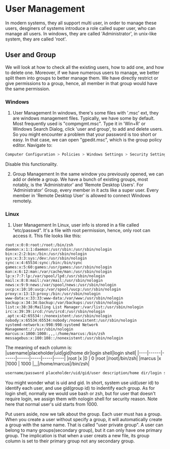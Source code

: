 # User Management

In modern systems, they all support multi user, in order to manage these users, desginers of systems introduce a role called super user, who can manage all users. In windows, they are called 'Administrator', in unix-like system, they are called 'root'.

## User and Group
We will look at how to check all the existing users, how to add one, and how to delete one.
Moreover, if we have numerous users to manage, we better split them into groups to better manage them. We have directly restrict or give permissions to a group, hence, all member in that group would have the same permission.

### Windows
1. User Management
In windows, there's some files with '.msc' ext, they are windows management files. Typically, we have some by default. Most frequently used is "compmgmt.msc". Type it in 'Win+R' or Windows Search Dialog, click 'user and group', to add and delete users.
So you might encounter a problem that your password is too short or easy. In that case, we can open "gpedit.msc", which is the group policy editor. Navigate to:
```bash
Computer Configuration > Policies > Windows Settings > Security Settings > Account Policies > Password Policy
```
Disable this functionality.

2. Group Management
In the same window you previously opened, we can add or delete a group. We have a bunch of existing groups, most notably, is the 'Administrator' and 'Remote Desktop Users'. For 'Administrator' Group, every member in it acts like a super user. Every member in 'Remote Desktop User' is allowed to connect Windows remotely. 

### Linux
1. User Management
In Linux, user info is stored in a file called "etc/passwd". It's a file with root permission, hence, only root can access it. This file looks like this:
```text
root:x:0:0:root:/root:/bin/zsh
daemon:x:1:1:daemon:/usr/sbin:/usr/sbin/nologin
bin:x:2:2:bin:/bin:/usr/sbin/nologin
sys:x:3:3:sys:/dev:/usr/sbin/nologin
sync:x:4:65534:sync:/bin:/bin/sync
games:x:5:60:games:/usr/games:/usr/sbin/nologin
man:x:6:12:man:/var/cache/man:/usr/sbin/nologin
lp:x:7:7:lp:/var/spool/lpd:/usr/sbin/nologin
mail:x:8:8:mail:/var/mail:/usr/sbin/nologin
news:x:9:9:news:/var/spool/news:/usr/sbin/nologin
uucp:x:10:10:uucp:/var/spool/uucp:/usr/sbin/nologin
proxy:x:13:13:proxy:/bin:/usr/sbin/nologin
www-data:x:33:33:www-data:/var/www:/usr/sbin/nologin
backup:x:34:34:backup:/var/backups:/usr/sbin/nologin
list:x:38:38:Mailing List Manager:/var/list:/usr/sbin/nologin
irc:x:39:39:ircd:/run/ircd:/usr/sbin/nologin
_apt:x:42:65534::/nonexistent:/usr/sbin/nologin
nobody:x:65534:65534:nobody:/nonexistent:/usr/sbin/nologin
systemd-network:x:998:998:systemd Network Management:/:/usr/sbin/nologin
marcus:x:1000:1000:,,,:/home/marcus:/bin/zsh
messagebus:x:100:108::/nonexistent:/usr/sbin/nologin
```
The meaning of each column is:  
|username|placeholder|uid|gid|home dir|login shell|login shell|
|----|------|------|------|-----|-----|-----|
|root  |x     |0     |    0 |root |/root|/bin/zsh|
|marcus  |x     |1000 | 1000 |,,,|/home/marcus|/bin/zsh|

```bash
username/password placeholder/uid/gid/user description/home dir/login shell
```

You might wonder what is uid and gid. In short, system use uid(user id) to identify each user, and use gid(group id) to indentify each group. 
As for login shell, normally we would use bash or zsh, but for user that doesn't require login, we assign them with nologin shell for security reason. 
Note here that normal user's uid starts from 1000.

Put users aside, now we talk about the group. Each user must has a group. When you create a user without specify a group, it will automatically create a group with the same name. That is called "user private group". A user can belong to many groups(secondary group), but it can only have one primary group. The implication is that when a user creats a new file, its group column is set to their primary group not any secondary group.







